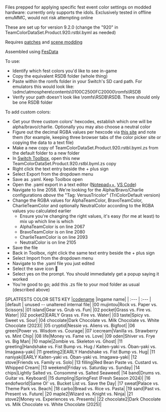 Files prepped for applying specific fest event color settings on modded hardware: currently only supports the idols. Exclusively tested in offline emuMMC, would not risk attempting online

These are set up for version 9.2.0 (change the "920" in TeamColorDataSet.Product.920.rstbl.byml as needed)

Requires [patches](https://github.com/Coxxs/public-pchtxt) and [scene modding](https://gamebanana.com/wips/70362)

Assembled using [FesData](https://github.com/RAMDRAGONS/Splatoon-FesData)

To use:
- Identify which fest colors you'd like to see in-game 
- Copy the equivalent RSDB folder (whole thing)
- Paste within the romfs folder in your Switch's SD card path. For emulators this would look like: \sdmc\atmosphere\contents\0100C2500FC20000\romfs\RSDB
- Verify your path doesn't look like \romfs\RSDB\RSDB. There should only be one RSDB folder

To add custom colors:
- Get your three custom colors' hexcodes, establish which one will be alpha/bravo/charlie. Optionally you may also choose a neutral color
- Figure out the decimal RGBA values per hexcode via [this site](https://rgbcolorpicker.com/0-1) and note them (for example, keeping three browser tabs of the color picker site or copying the data to a text file)
- Make a new copy of TeamColorDataSet.Product.920.rstbl.byml.zs from the default folder to a new folder
- In [Switch Toolbox](https://github.com/KillzXGaming/Switch-Toolbox), open this new TeamColorDataSet.Product.920.rstbl.byml.zs copy
- Right click the text entry beside the + plus sign
- Select Export from the dropdown menu
- Save as .yaml. Keep Toolbox open
- Open the .yaml export in a text editor ([Notepad++](https://notepad-plus-plus.org/downloads/), [VS Code](https://code.visualstudio.com/))
- Navigate to line 2058. We're looking for the Alpha/Bravo/Charlie configurations *above* the "Tag: VersusTricolor" (TriColorDefault version)
- Change the RGBA values for AlphaTeamColor, BravoTeamColor,  CharlieTeamColor and optionally NeutralColor according to the RGBA values you calculated earlier
  - Ensure you're changing the right values, it's easy (for me at least) to mix up which line is which
  - AlphaTeamColor is on line 2067
  - BravoTeamColor is on line 2080
  - CharlieTeamColor is on line 2093
  - NeutralColor is on line 2105
- Save the file
- Back in Toolbox, right click the same text entry beside the + plus sign
- Select Import from the dropdown menu
- Navigate to the .yaml file you just edited
- Select the save icon 💾
- Select yes on the prompt. You should immediately get a popup saying it worked
- You're good to go; add this .zs file to your mod folder as usual (described above)

SPLATFESTS COLOR SETS KEY
|[codename](https://docs.google.com/spreadsheets/d/1v1FJh1PXtyfW3L1eYS3CbMq23kC1CqFAXjlQ8xXinO0) |ingame name|
| :--- | :--- |
|default | unused -- unaltered internal file|
|00 mujintou|Rock vs. Paper vs. Scissors|
|01 island|Gear vs. Grub vs. Fun|
|02 pocket|Grass vs. Fire vs. Water|
|02 pocket2|EARLY Grass vs. Fire vs. Water|
|03 taste|Spicy vs. Sweet vs. Sour|
|04 chocolate|Dark Chocolate vs. Milk Chocolate vs. White Chocolate (2023)|
|05 cryptid|Nessie vs. Aliens vs. Bigfoot|
|06 green|Power vs. Wisdom vs. Courage|
|07 icecream|Vanilla vs. Strawberry vs. Mint Chip|
|08 life|Money vs. Fame vs. Love|
|09 oden|Shiver vs. Frye vs. Big Man|
|10 maple|Zombie vs. Skeleton vs. Ghost|
|11 greeting|Handshake vs. Fist Bump vs. Hug / Kaiten-yaki vs. Ōban-yaki vs. Imagawa-yaki|
|11 greeting2|EARLY Handshake vs. Fist Bump vs. Hug|
|11 naniyaki|EARLY Kaiten-yaki vs. Ōban-yaki vs. Imagawa-yaki|
|12 stove|Friends vs. Family vs. Solo|
|13 filling|Red Bean Paste vs. Custard vs. Whipped Cream|
|13 weekend|Friday vs. Saturday vs. Sunday|
|14 chips|Lightly Salted vs. Consommé vs. Salted Seaweed|
|14 band|Drums vs. Guitar vs. Keyboard|
|15 dumpling|SpringFest (Fresh Season 2024)|
|16 endofworld|Same Ol' vs. Bucket List vs. Save the Day|
|17 sweat|Palace vs. Theme Park vs. Beach|
|18 carbo|Bread vs. Rice vs. Pasta|
|19 sand|Past vs. Present vs. Future|
|20 maple2|Wizard vs. Knight vs. Ninja|
|21 stove2|Money vs. Experiences vs. Presents|
|22 chocolate2|Dark Chocolate vs. Milk Chocolate vs. White Chocolate (2025)|
